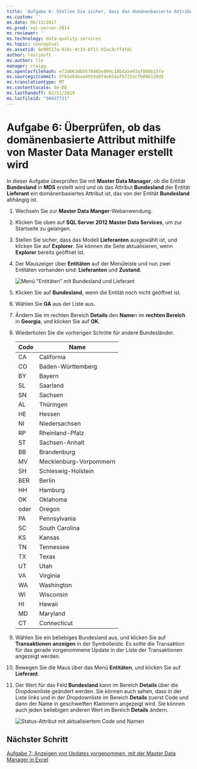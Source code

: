 ```yaml
---
title: 'Aufgabe 6: Stellen Sie sicher, dass das domänenbasierte Attribut erstellt wird, mithilfe von Master Data Manager | Microsoft-Dokumentation'
ms.custom: ''
ms.date: 06/13/2017
ms.prod: sql-server-2014
ms.reviewer: ''
ms.technology: data-quality-services
ms.topic: conceptual
ms.assetid: 6e90517a-910c-4c33-8f11-92ac3cff4fdc
author: leolimsft
ms.author: lle
manager: craigg
ms.openlocfilehash: ef3d063db5578485e89dc18b4a5e93af800b15fe
ms.sourcegitcommit: dfb1e6deaa4919a0f4e654af57252cfb09613dd5
ms.translationtype: MT
ms.contentlocale: de-DE
ms.lasthandoff: 02/11/2019
ms.locfileid: "56037731"
---
```

# <a name="task-6-verify-that-the-domain-based-attribute-is-created-using-master-data-manager"></a>Aufgabe 6: Überprüfen, ob das domänenbasierte Attribut mithilfe von Master Data Manager erstellt wird
  In dieser Aufgabe überprüfen Sie mit **Master Data Manager**, ob die Entität **Bundesland** in **MDS** erstellt wird und ob das Attribut **Bundesland** der Entität **Lieferant** ein domänenbasiertes Attribut ist, das von der Entität **Bundesland** abhängig ist.  
  
1.  Wechseln Sie zur **Master Data Manger**-Webanwendung.  
  
2.  Klicken Sie oben auf **SQL Server 2012 Master Data Services**, um zur Startseite zu gelangen.  
  
3.  Stellen Sie sicher, dass das Modell **Lieferanten** ausgewählt ist, und klicken Sie auf **Explorer**. Sie können die Seite aktualisieren, wenn **Explorer** bereits geöffnet ist.  
  
4.  Der Mauszeiger über **Entitäten** auf der Menüleiste und nun zwei Entitäten vorhanden sind: **Lieferanten** und **Zustand**.  
  
     ![Menü "Entitäten" mit Bundesland und Lieferant](../../2014/tutorials/media/et-verifythatthedbaiscreatedusingmdm-01.jpg "Menü \"Entitäten\" mit Bundesland und Lieferant")  
  
5.  Klicken Sie auf **Bundesland**, wenn die Entität noch nicht geöffnet ist.  
  
6.  Wählen Sie **GA** aus der Liste aus.  
  
7.  Ändern Sie im rechten Bereich **Details** den **Name**n im **rechten Bereich** in **Georgia**, und klicken Sie auf **OK**.  
  
8.  Wiederholen Sie die vorherigen Schritte für andere Bundesländer.  
  
    |Code|Name|  
    |----------|----------|  
    |CA|California|  
    |CO|Baden-Württemberg|  
    |BY|Bayern|  
    |SL|Saarland|  
    |SN|Sachsen|  
    |AL|Thüringen|  
    |HE|Hessen|  
    |NI|Niedersachsen|  
    |RP|Rheinland-Pfalz|  
    |ST|Sachsen-Anhalt|  
    |BB|Brandenburg|  
    |MV|Mecklenburg-Vorpommern|  
    |SH|Schleswig-Holstein|  
    |BER|Berlin|  
    |HH|Hamburg|  
    |OK|Oklahoma|  
    |oder|Oregon|  
    |PA|Pennsylvania|  
    |SC|South Carolina|  
    |KS|Kansas|  
    |TN|Tennessee|  
    |TX|Texas|  
    |UT|Utah|  
    |VA|Virginia|  
    |WA|Washington|  
    |WI|Wisconsin|  
    |HI|Hawaii|  
    |MD|Maryland|  
    |CT|Connecticut|  
  
9. Wählen Sie ein beliebiges Bundesland aus, und klicken Sie auf **Transaktionen anzeigen** in der Symbolleiste. Es sollte die Transaktion für das gerade vorgenommene Update in der Liste der Transaktionen angezeigt werden.  
  
10. Bewegen Sie die Maus über das Menü **Entitäten**, und klicken Sie auf **Lieferant**.  
  
11. Der Wert für das Feld **Bundesland** kann im Bereich **Details** über die Dropdownliste geändert werden. Sie können auch sehen, dass in der Liste links und in der Dropdownliste im Bereich **Details** zuerst Code und dann der Name in geschweiften Klammern angezeigt wird. Sie können auch jeden beliebigen anderen Wert im Bereich **Details** ändern.  
  
     ![Status-Attribut mit aktualisiertem Code und Namen](../../2014/tutorials/media/et-verifythatthedbaiscreatedusingmdm-02.jpg "Attribut mit aktualisiertem Code und Namen angeben")  
  
## <a name="next-step"></a>Nächster Schritt  
 [Aufgabe 7: Anzeigen von Updates vorgenommen, mit der Master Data Manager in Excel](../../2014/tutorials/task-7-viewing-updates-made-using-master-data-manager-in-excel.md)  
  
  
